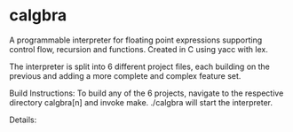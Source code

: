 # calgbra
A programmable interpreter for floating point expressions supporting control flow, recursion and functions. 
Created in C using yacc with lex.

The interpreter is split into 6 different project files, each building on the previous and adding a more complete and complex feature set.

Build Instructions:
  To build any of the 6 projects, navigate to the respective directory calgbra[n] and invoke make.
  ./calgbra will start the interpreter.
  
Details:
  
